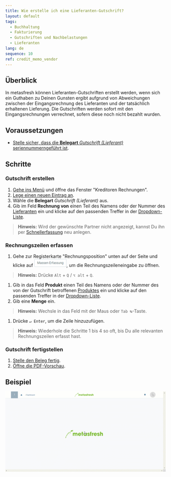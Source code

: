 ```yaml
---
title: Wie erstelle ich eine Lieferanten-Gutschrift?
layout: default
tags:
  - Buchhaltung
  - Fakturierung
  - Gutschriften und Nachbelastungen
  - Lieferanten
lang: de
sequence: 10
ref: credit_memo_vendor
---
```


## Überblick
In metasfresh können Lieferanten-Gutschriften erstellt werden, wenn sich ein Guthaben zu Deinen Gunsten ergibt aufgrund von Abweichungen zwischen der Eingangsrechnung des Lieferanten und der tatsächlich erhaltenen Lieferung. Die Gutschriften werden sofort mit den Eingangsrechnungen verrechnet, sofern diese noch nicht bezahlt wurden.

## Voraussetzungen
- [Stelle sicher, dass die **Belegart** *Gutschrift (Lieferant)* seriennummerngeführt ist](Belegart_Belegnummer_zuweisen).

## Schritte

### Gutschrift erstellen
1. [Gehe ins Menü](Menu) und öffne das Fenster "Kreditoren Rechnungen".
1. [Lege einen neuen Eintrag an](Neuer_Datensatz_Fenster_Webui).
1. Wähle die **Belegart** *Gutschrift (Lieferant)* aus.
1. Gib im Feld **Rechnung von** einen Teil des Namens oder der Nummer des [Lieferanten](Neuer_Geschaeftspartner_Lieferant) ein und klicke auf den passenden Treffer in der <a href="Keyboard_Shortcuts_Liste#dropdown" title="Dynamisches Suchfeld (Autocomplete)">Dropdown-Liste</a>.
 >**Hinweis:** Wird der gewünschte Partner nicht angezeigt, kannst Du ihn per [Schnellerfassung](Neuer_Geschaeftspartner_Schnellerfassung) neu anlegen.

### Rechnungszeilen erfassen
1. Gehe zur Registerkarte "Rechnungsposition" unten auf der Seite und klicke auf !["Massen Erfassung"](assets/Massen_Erfassung_Button.png), um die Rechnungszeileneingabe zu öffnen.
 >**Hinweis:** Drücke `Alt` + `Q` / `⌥ alt` + `Q`.

1. Gib in das Feld **Produkt** einen Teil des Namens oder der Nummer des von der Gutschrift betroffenen [Produktes](NeuesProdukt) ein und klicke auf den passenden Treffer in der <a href="Keyboard_Shortcuts_Liste#dropdown" title="Dynamisches Suchfeld (Autocomplete)">Dropdown-Liste</a>.
1. Gib eine **Menge** ein.
 >**Hinweis:** Wechsle in das Feld mit der Maus oder `Tab ↹`-Taste.

1. Drücke `↵ Enter`, um die Zeile hinzuzufügen.
 >**Hinweis:** Wiederhole die Schritte 1 bis 4 so oft, bis Du alle relevanten Rechnungszeilen erfasst hast.

### Gutschrift fertigstellen
1. [Stelle den Beleg fertig](BelegverarbeitungFertigstellen).
1. [Öffne die PDF-Vorschau](PDFVorschau).

## Beispiel
![](assets/Gutschrift_Lieferant.gif)
